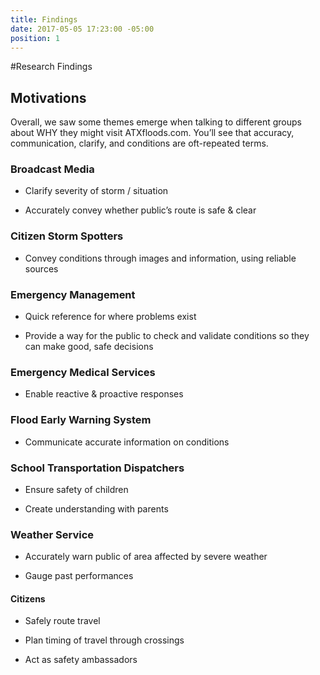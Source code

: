 ```yaml
---
title: Findings
date: 2017-05-05 17:23:00 -05:00
position: 1
---
```


#Research Findings

## Motivations

Overall, we saw some themes emerge when talking to different groups about WHY they might visit ATXfloods.com. You’ll see that accuracy, communication, clarify, and conditions are oft-repeated terms.

### Broadcast Media

* Clarify severity of storm /  situation

* Accurately convey whether public’s route is safe & clear

### Citizen Storm Spotters

* Convey conditions through images and information, using reliable sources

### Emergency Management

* Quick reference for where problems exist

* Provide a way for the public to check and validate conditions so they can make good, safe decisions

### Emergency Medical Services

* Enable reactive & proactive responses

### Flood Early Warning System

* Communicate accurate information on conditions

### School Transportation Dispatchers

* Ensure safety of children

* Create understanding with parents

### Weather Service

* Accurately warn public of area affected by severe weather

* Gauge past performances

#### Citizens

* Safely route travel

* Plan timing of travel through crossings

* Act as safety ambassadors